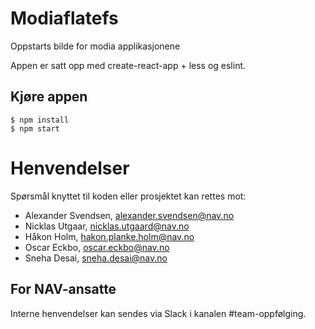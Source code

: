 # Modiaflatefs
Oppstarts bilde for modia applikasjonene 

Appen er satt opp med create-react-app + less og eslint.

## Kjøre appen
```console
$ npm install
$ npm start
```

# Henvendelser

Spørsmål knyttet til koden eller prosjektet kan rettes mot:

* Alexander Svendsen, alexander.svendsen@nav.no
* Nicklas Utgaar, nicklas.utgaard@nav.no
* Håkon Holm, hakon.planke.holm@nav.no
* Oscar Eckbo, oscar.eckbo@nav.no
* Sneha Desai, sneha.desai@nav.no

## For NAV-ansatte

Interne henvendelser kan sendes via Slack i kanalen #team-oppfølging.